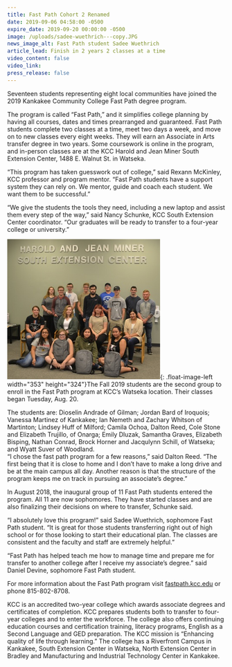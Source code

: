 ```yaml
---
title: Fast Path Cohort 2 Renamed
date: 2019-09-06 04:58:00 -0500
expire_date: 2019-09-20 00:00:00 -0500
image: /uploads/sadee-wuethrich---copy.JPG
news_image_alt: Fast Path student Sadee Wuethrich
article_lead: Finish in 2 years 2 classes at a time
video_content: false
video_link:
press_release: false
---
```


Seventeen students representing eight local communities have joined the 2019 Kankakee Community College Fast Path degree program.&nbsp;

The program is called “Fast Path,” and it simplifies college planning by having all courses, dates and times prearranged and guaranteed. Fast Path students complete two classes at a time, meet two days a week, and move on to new classes every eight weeks. They will earn an Associate in Arts transfer degree in two years. Some coursework is online in the program, and in-person classes are at the KCC Harold and Jean Miner South Extension Center, 1488 E. Walnut St. in Watseka.&nbsp;

“This program has taken guesswork out of college,” said Rexann McKinley, KCC professor and program mentor. “Fast Path students have a support system they can rely on. We mentor, guide and coach each student. We want them to be successful.”

“We give the students the tools they need, including a new laptop and assist them every step of the way,” said Nancy Schunke, KCC South Extension Center coordinator. “Our graduates will be ready to transfer to a four-year college or university.”

![](/uploads/fast-path-2019-group---copy.jpg){: .float-image-left width="353" height="324"}The Fall 2019 students are the second group to enroll in the Fast Path program at KCC’s Watseka location. Their classes began Tuesday, Aug. 20.&nbsp;

The students are: Dioselin Andrade of Gilman; Jordan Bard of Iroquois; Vanessa Martinez of Kankakee; Ian Nemeth and Zachary Whitson of Martinton; Lindsey Huff of Milford; Camila Ochoa, Dalton Reed, Cole Stone and Elizabeth Trujillo, of Onarga; Emily Dluzak, Samantha Graves, Elizabeth Bisping, Nathan Conrad, Brock Horner and Jacqulynn Schill, of Watseka; and Wyatt Suver of Woodland.&nbsp;<br>“I chose the fast path program for a few reasons,” said Dalton Reed. “The first being that it is close to home and I don’t have to make a long drive and be at the main campus all day. Another reason is that the structure of the program keeps me on track in pursuing an associate’s degree.”&nbsp;

In August 2018, the inaugural group of 11 Fast Path students entered the program. All 11 are now sophomores. They have started classes and are also finalizing their decisions on where to transfer, Schunke said.

“I absolutely love this program\!” said Sadee Wuethrich, sophomore Fast Path student. “It is great for those students transferring right out of high school or for those looking to start their educational plan. The classes are consistent and the faculty and staff are extremely helpful.”

“Fast Path has helped teach me how to manage time and prepare me for transfer to another college after I receive my associate’s degree.” said Daniel Devine, sophomore Fast Path student.

For more information about the Fast Path program visit [fastpath.kcc.edu](https://fastpath.kcc.edu/) or phone 815-802-8708.&nbsp;

KCC is an accredited two-year college which awards associate degrees and certificates of completion. KCC prepares students both to transfer to four-year colleges and to enter the workforce. The college also offers continuing education courses and certification training, literacy programs, English as a Second Language and GED preparation. The KCC mission is “Enhancing quality of life through learning.” The college has a Riverfront Campus in Kankakee, South Extension Center in Watseka, North Extension Center in Bradley and Manufacturing and Industrial Technology Center in Kankakee.<br>&nbsp;